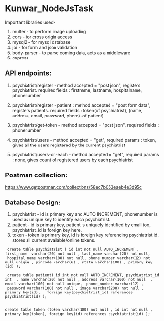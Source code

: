 # Kunwar_NodeJsTask

Important libraries used- 
1. multer - to perform image uploading 
2. cors - for cross origin access
3. mysql2 - for mysql database
4. joi - for form and json validation
5. body-parser - to parse coming data, acts as a middleware
6. express 

## API endpoints: 

1. psychiatrist/register - method accepted = "post json", registers psychiatrist. required fields : firstname, lastname, hospitalname, phonenumber

2. psychiatrist/register - patient : method accepted = "post form data", registers patients. required fields : token(of psychiatrist), (name, address, email, password, photo) (of patient)

3. psychiatrist/get-token - method accepted = "post json", required fields : phonenumber

4. psychiatrist/users - method accepted = "get", required params : token, gives all the users registered by the current psychiatrist

5. psychiatrist/users-on-each - method accepted = "get", required params : none, gives count of registered users by each psychiatrist

## Postman collection:
https://www.getpostman.com/collections/58ec7b053eaeb4e3d95c

## Database Design:

1. psychiatrist - id is primary key and AUTO INCREMENT, phonenumber is used as unique key to identify each psychiatrist.
2. patient - id is primary key, patient is uniquely identified by email too, psychiatrist_id is foreign key here.
3. token - token is primary key, id is foreign key referencing psychiatrist id. stores all current available/online tokens.

```
 create table psychiatrist ( id int not null AUTO_INCREMENT , first_name  varchar(20) not null , last_name varchar(20) not null, 
 hospital_name varchar(100) not null, phone_number varchar(12) not null unique , pincode varchar(6) , state varchar(100) , primary key (id) );
 
 create table patient( id int not null AUTO_INCREMENT, psychiatrist_id int  , name varchar(20) not null , address varchar(100) not null  , email varchar(100) not null unique,  phone_number varchar(12) , 
 password varchar(100) not null , image varchar(200) not null , primary key(id),   foreign key(psychiatrist_id) references psychiatrist(id) );
 

create table token (token varchar(100) not null , id int not null , primary key(token), foreign key(id) references psychiatrist(id) );

```
